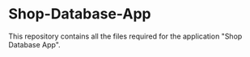 # Shop-Database-App
This repository contains all the files required for the application "Shop Database App".
